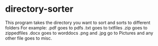 # directory-sorter

This program takes the directory you want to sort and sorts to different folders
For example:
.pdf goes to pdfs
.txt goes to txtfiles
.zip goes to zippedfiles
.docx goes to worddocs
.png and .jpg go to Pictures
and any other file goes to misc.
